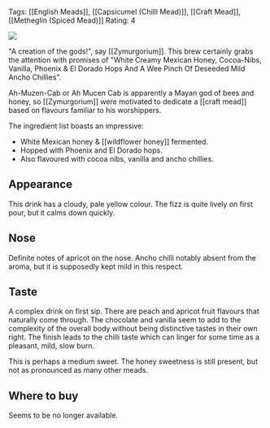Tags: [[English Meads]], [[Capsicumel (Chilli Mead)]], [[Craft Mead]], [[Metheglin (Spiced Mead)]]
Rating: 4

![](http://zymurgorium.com/wp-content/uploads/2015/02/Ah-mucen-cab-cut-out-min.png)

"A creation of the gods!", say [[Zymurgorium]]. This brew certainly grabs the attention with promises of "White Creamy Mexican Honey, Cocoa-Nibs, Vanilla, Phoenix & El Dorado Hops And A Wee Pinch Of Deseeded Mild Ancho Chillies".

Ah-Muzen-Cab or Ah Mucen Cab is apparently a Mayan god of bees and honey, so [[Zymurgorium]] were motivated to dedicate a [[craft mead]] based on flavours familiar to his worshippers.

The ingredient list boasts an impressive:

* White Mexican honey & [[wildflower honey]] fermented.
* Hopped with Phoenix and El Dorado hops.
* Also flavoured with cocoa nibs, vanilla and ancho chillies.

## Appearance

This drink has a cloudy, pale yellow colour. The fizz is quite lively on first pour, but it calms down quickly.

## Nose

Definite notes of apricot on the nose. Ancho chilli notably absent from the aroma, but it is supposedly kept mild in this respect.

## Taste

A complex drink on first sip. There are peach and apricot fruit flavours that naturally come through. The chocolate and vanilla seem to add to the complexity of the overall body without being distinctive tastes in their own right. The finish leads to the chilli taste which can linger for some time as a pleasant, mild, slow burn.

This is perhaps a medium sweet. The honey sweetness is still present, but not as pronounced as many other meads.

## Where to buy

Seems to be no longer available.
